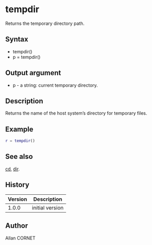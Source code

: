 

# tempdir

Returns the temporary directory path.

## Syntax

- tempdir()
- p = tempdir()

## Output argument

 - p - a string: current temporary directory.

## Description


  <p>Returns the name of the host system’s directory for temporary files.</p>


## Example

```matlab
r = tempdir()
```

## See also

[cd](cd.md), [dir](dir.md).
## History

|Version|Description|
|------|------|
|1.0.0|initial version|


## Author

Allan CORNET



